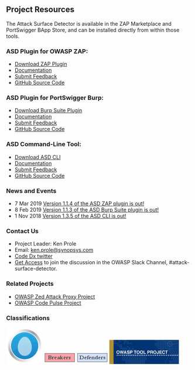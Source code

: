 ## Project Resources
The Attack Surface Detector is available in the ZAP Marketplace and PortSwigger BApp Store, and can be installed directly from within those tools.

### ASD Plugin for OWASP ZAP:
* [Download ZAP Plugin](https://github.com/secdec/attack-surface-detector-zap/releases)
* [Documentation](https://github.com/secdec/attack-surface-detector-zap/wiki)
* [Submit Feedback](https://github.com/secdec/attack-surface-detector-zap/issues)
* [GitHub Source Code](https://github.com/secdec/attack-surface-detector-zap)

### ASD Plugin for PortSwigger Burp:
* [Download Burp Suite Plugin](https://github.com/secdec/attack-surface-detector-burp/releases)
* [Documentation](https://github.com/secdec/attack-surface-detector-burp/wiki)
* [Submit Feedback](https://github.com/secdec/attack-surface-detector-burp/issues)
* [GitHub Source Code](https://github.com/secdec/attack-surface-detector-burp)

### ASD Command-Line Tool:
* [Download ASD CLI](https://github.com/secdec/attack-surface-detector-cli/releases)
* [Documentation](https://github.com/secdec/attack-surface-detector-cli/wiki)
* [Submit Feedback](https://github.com/secdec/attack-surface-detector-cli/issues)
* [GitHub Source Code](https://github.com/secdec/attack-surface-detector-cli)

### News and Events
* 7 Mar 2019 [Version 1.1.4 of the ASD ZAP plugin is out!](https://github.com/secdec/attack-surface-detector-zap/releases)
* 8 Feb 2019 [Version 1.1.3 of the ASD Burp Suite plugin is out!](https://github.com/secdec/attack-surface-detector-burp/releases)
* 1 Nov 2018 [Version 1.3.5 of the ASD CLI is out!](https://github.com/secdec/attack-surface-detector-cli/releases)

### Contact Us
* Project Leader: Ken Prole
* Email: [ken.prole@synopsys.com](mailto:ken.prole@synopsys.com)
* [Code Dx twitter](https://twitter.com/codedx)
* [Get Access](https://owasp-slack.herokuapp.com/) to join the discussion in the OWASP Slack Channel, #attack-surface-detector.

### Related Projects
* [OWASP Zed Attack Proxy Project](https://www.owasp.org/www-project-zap/)
* [OWASP Code Pulse Project](https://www.owasp.org/www-project-code-pulse/)

### Classifications
![New projects](assets/images/New_projects.png)
![OWASP Breakers](assets/images/Owasp-breakers-small.png)
![OWASP Defenders](assets/images/Owasp-defenders-small.png)
![Project Type Files Tool](assets/images/Project_Type_Files_TOOL.png)
